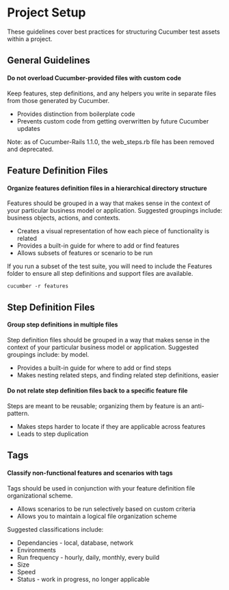 # Project Setup
These guidelines cover best practices for structuring Cucumber test assets within a project.

## General Guidelines
#### Do not overload Cucumber-provided files with custom code
Keep features, step definitions, and any helpers you write in separate files from those generated by Cucumber.

* Provides distinction from boilerplate code
* Prevents custom code from getting overwritten by future Cucumber updates

Note: as of Cucumber-Rails 1.1.0, the web_steps.rb file has been removed and deprecated.

## Feature Definition Files
#### Organize features definition files in a hierarchical directory structure
Features should be grouped in a way that makes sense in the context of your particular business model or application. Suggested groupings include: business objects, actions, and contexts.

* Creates a visual representation of how each piece of functionality is related
* Provides a built-in guide for where to add or find features
* Allows subsets of features or scenario to be run

If you run a subset of the test suite, you will need to include the Features folder to ensure all step definitions and support files are available.

`cucumber -r features`

## Step Definition Files
#### Group step definitions in multiple files
Step definition files should be grouped in a way that makes sense in the context of your particular business model or application. Suggested groupings include: by model.

* Provides a built-in guide for where to add or find steps
* Makes nesting related steps, and finding related step definitions, easier

#### Do not relate step definition files back to a specific feature file
Steps are meant to be reusable; organizing them by feature is an anti-pattern.

* Makes steps harder to locate if they are applicable across features
* Leads to step duplication

## Tags
#### Classify non-functional features and scenarios with tags
Tags should be used in conjunction with your feature definition file organizational scheme.

* Allows scenarios to be run selectively based on custom criteria
* Allows you to maintain a logical file organization scheme

Suggested classifications include:

* Dependancies - local, database, network
* Environments
* Run frequency - hourly, daily, monthly, every build
* Size
* Speed
* Status - work in progress, no longer applicable